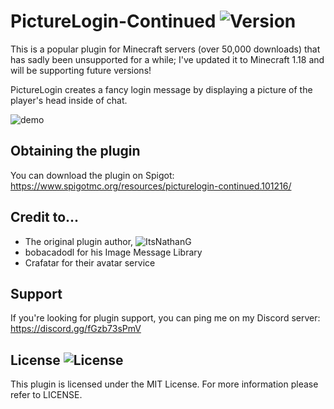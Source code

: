 PictureLogin-Continued ![Version](https://img.shields.io/badge/version-1.0.4-blue)
===

This is a popular plugin for Minecraft servers (over 50,000 downloads) that has sadly been unsupported for a while; I've updated it to Minecraft 1.18 and will be supporting future versions!

PictureLogin creates a fancy login message by displaying a picture of the player's head inside of chat.

![demo](https://user-images.githubusercontent.com/60233722/163606833-27671a07-1187-424f-abf7-f5a5d35abda8.PNG)

Obtaining the plugin
---
You can download the plugin on Spigot: https://www.spigotmc.org/resources/picturelogin-continued.101216/

Credit to...
---

- The original plugin author, ![ItsNathanG](https://github.com/ItsNathanG)
- bobacadodl for his Image Message Library
- Crafatar for their avatar service

Support
---
If you're looking for plugin support, you can ping me on my Discord server: https://discord.gg/fGzb73sPmV

License ![License](https://img.shields.io/github/license/Nicholas-Vo/PictureLogin-Continued) 
---
This plugin is licensed under the MIT License. For more information please refer to LICENSE.
